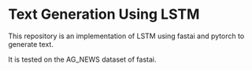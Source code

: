 # Text Generation Using LSTM 

This repository is an implementation of LSTM using fastai and pytorch to generate text.

It is tested on the AG_NEWS dataset of fastai.

